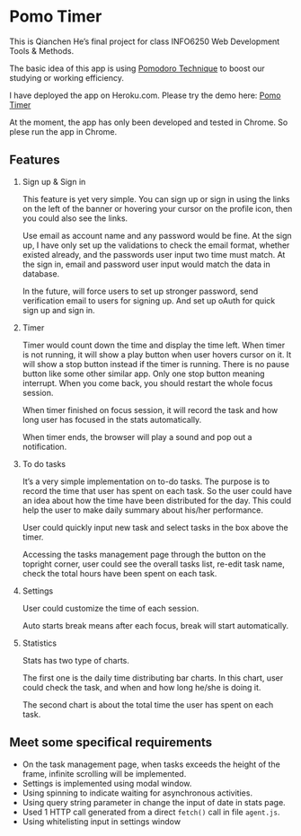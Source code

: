 # Pomo Timer
This is Qianchen He’s final project for class INFO6250 Web Development Tools & Methods. 

The basic idea of this app is using [Pomodoro Technique](https://en.wikipedia.org/wiki/Pomodoro_Technique) to boost our studying or working efficiency.

I have deployed the app on Heroku.com. Please try the demo here: [Pomo Timer](https://ptimer.herokuapp.com/)

At the moment, the app has only been developed and tested in Chrome. So plese run the app in Chrome.

## Features
1. Sign up & Sign in

    This feature is yet very simple. You can sign up or sign in using the links on the left of the banner or hovering your cursor on the profile icon, then you could also see the links.

    Use email as account name and any password would be fine.  At the sign up, I have only set up the validations to check the email format, whether existed already,  and the passwords user input two time must match. At the sign in, email and password user input would match the data in database.

    In the future,  will force users to set up stronger password, send verification email to users for signing up. And set up oAuth for quick sign up and sign in.

2. Timer

    Timer would count down the time and display the time left. When timer is not running, it will show a play button when user hovers cursor on it. It will show a stop button instead if the timer is running. There is no pause button like some other similar app. Only one stop button meaning interrupt. When you come back, you should restart the whole focus session.

    When timer finished on focus session, it will record the task and how long user has focused in the stats automatically.

    When timer ends, the browser will play a sound and pop out a notification.

3. To do tasks

    It’s a very simple implementation on to-do tasks. The purpose is to record the time that user has spent on each task. So the user could have an idea about how the time have been distributed for the day. This could help the user to make daily summary about his/her performance.

    User could quickly input new task and select tasks in the box above the timer.

    Accessing the tasks management page through the button on the topright corner, user could see the overall tasks list, re-edit task name, check the total hours have been spent on each task.

4. Settings

    User could customize the time of each session.
    
    Auto starts break means after each focus, break will start automatically.

5. Statistics

    Stats has two type of charts.
    
    The first one is the daily time distributing bar charts. In this chart, user could check the task, and when and how long he/she is doing it.

    The second chart is about the total time the user has spent on each task.

## Meet some specifical requirements
- On the task management page, when tasks exceeds the height of the frame, infinite scrolling will be implemented. 
- Settings is implemented using modal window.
- Using spinning to indicate waiting for asynchronous activities.
- Using query string parameter in change the input of date in stats page.
- Used 1 HTTP call generated from a direct `fetch()` call in file `agent.js`.
- Using whitelisting input in settings window